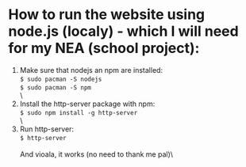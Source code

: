 # How to run the website using node.js (localy) - which I will need for my NEA (school project):

1. Make sure that nodejs an npm are installed:\
`$ sudo pacman -S nodejs`\
`$ sudo pacman -S npm`\
\
2. Install the http-server package with npm:\
`$ sudo npm install -g http-server`\
\
3. Run http-server:\
`$ http-server`\
\
And vioala, it works (no need to thank me pal)\
